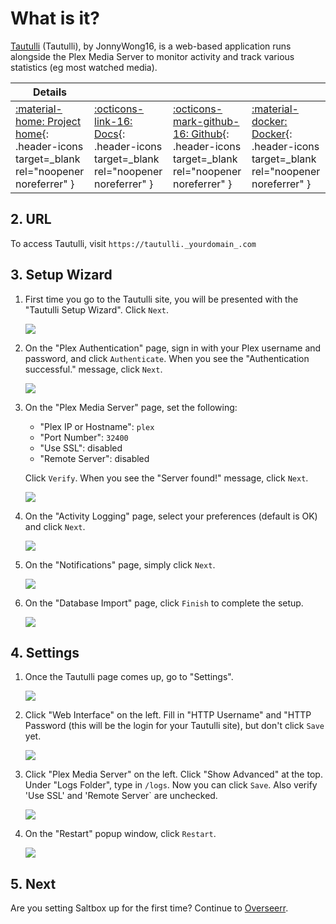 # What is it?

[Tautulli](http://tautulli.com/) (Tautulli), by JonnyWong16, is a web-based application runs alongside the Plex Media Server to monitor activity and track various statistics (eg most watched media).

| Details     |             |             |             |
|-------------|-------------|-------------|-------------|
| [:material-home: Project home](http://tautulli.com){: .header-icons target=_blank rel="noopener noreferrer" } | [:octicons-link-16: Docs](https://github.com/Tautulli/Tautulli/wiki){: .header-icons target=_blank rel="noopener noreferrer" } | [:octicons-mark-github-16: Github](https://github.com/Tautulli/Tautulli){: .header-icons target=_blank rel="noopener noreferrer" } | [:material-docker: Docker](https://hub.docker.com/r/hotio/tautulli){: .header-icons target=_blank rel="noopener noreferrer" }|

## 2. URL

To access Tautulli, visit `https://tautulli._yourdomain_.com`

## 3. Setup Wizard

1. First time you go to the Tautulli site, you will be presented with the "Tautulli Setup Wizard". Click `Next`.

    ![](../images/tautulli/01-tautulli-wizard.png)

2. On the "Plex Authentication" page, sign in with your Plex username and password, and click `Authenticate`. When you see the "Authentication successful." message, click `Next`.

    ![](../images/tautulli/02-tautulli-plex-auth.png)

3. On the "Plex Media Server" page, set the following:

    - "Plex IP or Hostname": `plex`
    - "Port Number": `32400`
    - "Use SSL": disabled
    - "Remote Server": disabled

     Click `Verify`. When you see the "Server found!" message, click `Next`.

     ![](../images/tautulli/03-tautulli-plex-media.png)

4. On the "Activity Logging" page, select your preferences (default is OK) and click `Next`.

    ![](../images/tautulli/04-tautulli-activity.png)

5. On the "Notifications" page, simply click `Next`.

    ![](../images/tautulli/05-tautulli-notifications.png)

6. On the "Database Import" page, click `Finish` to complete the setup.

    ![](../images/tautulli/06-tautulli-database.png)

## 4. Settings

1. Once the Tautulli page comes up, go to "Settings".

    ![](../images/tautulli/07-tautulli-settings.png)

2. Click "Web Interface" on the left. Fill in "HTTP Username" and "HTTP Password (this will be the login for your Tautulli site), but don't click `Save` yet.

    ![](../images/tautulli/08-tautulli-web.png)

3. Click "Plex Media Server" on the left. Click "Show Advanced" at the top. Under "Logs Folder", type in `/logs`. Now you can click `Save`. Also verify 'Use SSL' and 'Remote Server` are unchecked.

    ![](../images/tautulli/09-tautulli-plex.png)

4. On the "Restart" popup window, click `Restart`.

    ![](../images/tautulli/10-tautulli-reboot.png)

## 5. Next

Are you setting Saltbox up for the first time?  Continue to [Overseerr](overseerr.md).
